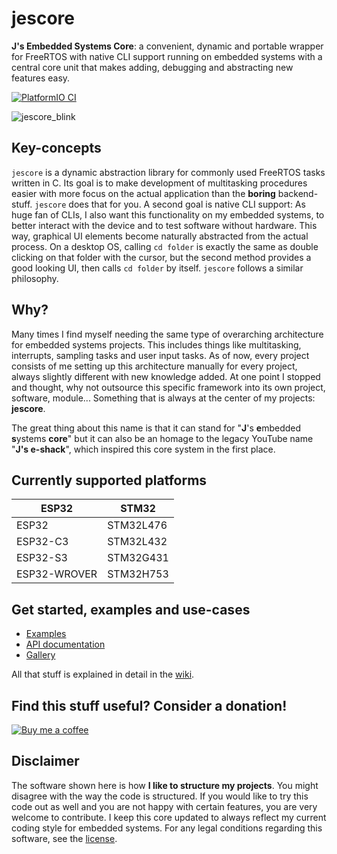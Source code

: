 # jescore
**J's Embedded Systems Core**: a convenient, dynamic and portable wrapper for FreeRTOS with native CLI support running on embedded systems with a central core unit that makes adding, debugging and abstracting new features easy.

[![PlatformIO CI](https://github.com/jake-is-ESD-protected/jescore/actions/workflows/workflow.yml/badge.svg?branch=main)](https://github.com/jake-is-ESD-protected/jescore/actions/workflows/workflow.yml)

![jescore_blink](https://github.com/user-attachments/assets/d180d1a6-2823-451f-9092-45aa2639c013)

## Key-concepts
`jescore` is a dynamic abstraction library for commonly used FreeRTOS tasks written in C. Its goal is to make development of multitasking procedures easier with more focus on the actual application than the **boring** backend-stuff. `jescore` does that for you. A second goal is native CLI support: As huge fan of CLIs, I also want this functionality on my embedded systems, to better interact with the device and to test software without hardware. This way, graphical UI elements become naturally abstracted from the actual process. On a desktop OS, calling `cd folder` is exactly the same as double clicking on that folder with the cursor, but the second method provides a good looking UI, then calls `cd folder` by itself. `jescore` follows a similar philosophy.

## Why?
Many times I find myself needing the same type of overarching architecture for embedded systems projects. This includes things like multitasking, interrupts, sampling tasks and user input tasks. As of now, every project consists of me setting up this architecture manually for every project, always slightly different with new knowledge added. At one point I stopped and thought, why not outsource this specific framework into its own project, software, module... Something that is always at the center of my projects: **jescore**.

The great thing about this name is that it can stand for "**J**'s **e**mbedded **s**ystems **core**" but it can also be an homage to the legacy YouTube name "**J's e-shack**", which inspired this core system in the first place.

## Currently supported platforms
|ESP32|STM32|
|-|-|
|ESP32|STM32L476|
|ESP32-C3|STM32L432|
|ESP32-S3|STM32G431|
|ESP32-WROVER|STM32H753|

## Get started, examples and use-cases

- [Examples](https://github.com/jake-is-ESD-protected/jescore/wiki/Examples)
- [API documentation](https://github.com/jake-is-ESD-protected/jescore/wiki/API-Documentation)
- [Gallery](https://github.com/jake-is-ESD-protected/jescore/wiki#check-the-stats-of-your-program)

All that stuff is explained in detail in the [wiki](https://github.com/jake-is-ESD-protected/jescore/wiki).

## Find this stuff useful? Consider a donation!
[![Buy me a coffee](https://img.shields.io/badge/Ko--fi-Support%20Me-FF5E5B?style=for-the-badge&logo=ko-fi&logoColor=white)](https://ko-fi.com/jseshack) 

## Disclaimer
The software shown here is how **I like to structure my projects**. You might disagree with the way the code is structured. If you would like to try this code out as well and you are not happy with certain features, you are very welcome to contribute. I keep this core updated to always reflect my current coding style for embedded systems. For any legal conditions regarding this software, see the [license](LICENSE).
